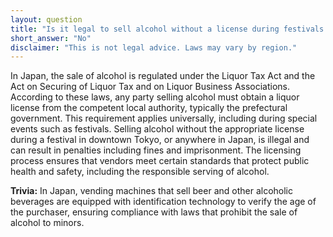 ```yaml
---
layout: question
title: "Is it legal to sell alcohol without a license during festivals in downtown Tokyo?"
short_answer: "No"
disclaimer: "This is not legal advice. Laws may vary by region."
---
```


In Japan, the sale of alcohol is regulated under the Liquor Tax Act and the Act on Securing of Liquor Tax and on Liquor Business Associations. According to these laws, any party selling alcohol must obtain a liquor license from the competent local authority, typically the prefectural government. This requirement applies universally, including during special events such as festivals. Selling alcohol without the appropriate license during a festival in downtown Tokyo, or anywhere in Japan, is illegal and can result in penalties including fines and imprisonment. The licensing process ensures that vendors meet certain standards that protect public health and safety, including the responsible serving of alcohol.

**Trivia:** In Japan, vending machines that sell beer and other alcoholic beverages are equipped with identification technology to verify the age of the purchaser, ensuring compliance with laws that prohibit the sale of alcohol to minors.
